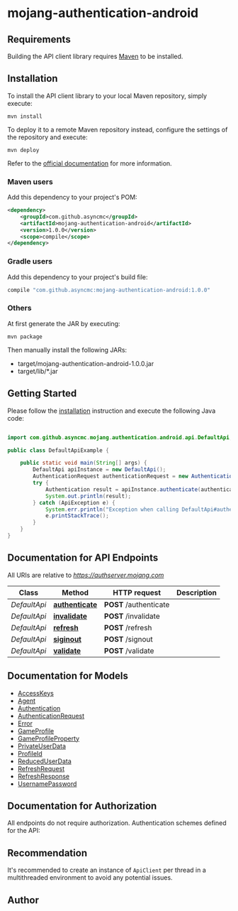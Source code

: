 # mojang-authentication-android

## Requirements

Building the API client library requires [Maven](https://maven.apache.org/) to be installed.

## Installation

To install the API client library to your local Maven repository, simply execute:

```shell
mvn install
```

To deploy it to a remote Maven repository instead, configure the settings of the repository and execute:

```shell
mvn deploy
```

Refer to the [official documentation](https://maven.apache.org/plugins/maven-deploy-plugin/usage.html) for more information.

### Maven users

Add this dependency to your project's POM:

```xml
<dependency>
    <groupId>com.github.asyncmc</groupId>
    <artifactId>mojang-authentication-android</artifactId>
    <version>1.0.0</version>
    <scope>compile</scope>
</dependency>
```

### Gradle users

Add this dependency to your project's build file:

```groovy
compile "com.github.asyncmc:mojang-authentication-android:1.0.0"
```

### Others

At first generate the JAR by executing:

    mvn package

Then manually install the following JARs:

* target/mojang-authentication-android-1.0.0.jar
* target/lib/*.jar

## Getting Started

Please follow the [installation](#installation) instruction and execute the following Java code:

```java

import com.github.asyncmc.mojang.authentication.android.api.DefaultApi;

public class DefaultApiExample {

    public static void main(String[] args) {
        DefaultApi apiInstance = new DefaultApi();
        AuthenticationRequest authenticationRequest = new AuthenticationRequest(); // AuthenticationRequest | 
        try {
            Authentication result = apiInstance.authenticate(authenticationRequest);
            System.out.println(result);
        } catch (ApiException e) {
            System.err.println("Exception when calling DefaultApi#authenticate");
            e.printStackTrace();
        }
    }
}

```

## Documentation for API Endpoints

All URIs are relative to *https://authserver.mojang.com*

Class | Method | HTTP request | Description
------------ | ------------- | ------------- | -------------
*DefaultApi* | [**authenticate**](docs/DefaultApi.md#authenticate) | **POST** /authenticate | 
*DefaultApi* | [**invalidate**](docs/DefaultApi.md#invalidate) | **POST** /invalidate | 
*DefaultApi* | [**refresh**](docs/DefaultApi.md#refresh) | **POST** /refresh | 
*DefaultApi* | [**siginout**](docs/DefaultApi.md#siginout) | **POST** /signout | 
*DefaultApi* | [**validate**](docs/DefaultApi.md#validate) | **POST** /validate | 


## Documentation for Models

 - [AccessKeys](docs/AccessKeys.md)
 - [Agent](docs/Agent.md)
 - [Authentication](docs/Authentication.md)
 - [AuthenticationRequest](docs/AuthenticationRequest.md)
 - [Error](docs/Error.md)
 - [GameProfile](docs/GameProfile.md)
 - [GameProfileProperty](docs/GameProfileProperty.md)
 - [PrivateUserData](docs/PrivateUserData.md)
 - [ProfileId](docs/ProfileId.md)
 - [ReducedUserData](docs/ReducedUserData.md)
 - [RefreshRequest](docs/RefreshRequest.md)
 - [RefreshResponse](docs/RefreshResponse.md)
 - [UsernamePassword](docs/UsernamePassword.md)


## Documentation for Authorization

All endpoints do not require authorization.
Authentication schemes defined for the API:

## Recommendation

It's recommended to create an instance of `ApiClient` per thread in a multithreaded environment to avoid any potential issues.

## Author



